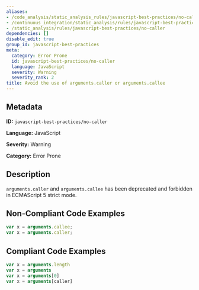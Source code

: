 ```yaml
---
aliases:
- /code_analysis/static_analysis_rules/javascript-best-practices/no-caller
- /continuous_integration/static_analysis/rules/javascript-best-practices/no-caller
- /static_analysis/rules/javascript-best-practices/no-caller
dependencies: []
disable_edit: true
group_id: javascript-best-practices
meta:
  category: Error Prone
  id: javascript-best-practices/no-caller
  language: JavaScript
  severity: Warning
  severity_rank: 2
title: Avoid the use of arguments.caller or arguments.callee
---
```

<!--  SOURCED FROM https://github.com/DataDog/datadog-static-analyzer-rule-docs -->


## Metadata
**ID:** `javascript-best-practices/no-caller`

**Language:** JavaScript

**Severity:** Warning

**Category:** Error Prone

## Description
`arguments.caller` and `arguments.callee` has been deprecated and forbidden in ECMAScript 5 strict mode.

## Non-Compliant Code Examples
```javascript
var x = arguments.callee;
var x = arguments.caller;
```

## Compliant Code Examples
```javascript
var x = arguments.length
var x = arguments
var x = arguments[0]
var x = arguments[caller]
```
